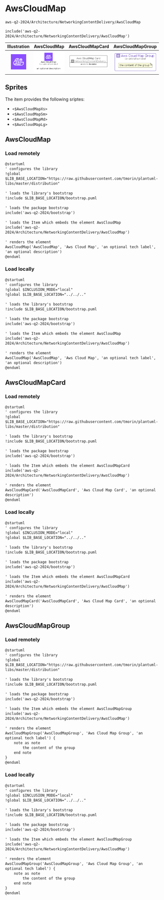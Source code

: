 # AwsCloudMap


```text
aws-q2-2024/Architecture/NetworkingContentDelivery/AwsCloudMap
```

```text
include('aws-q2-2024/Architecture/NetworkingContentDelivery/AwsCloudMap')
```



| Illustration | AwsCloudMap | AwsCloudMapCard | AwsCloudMapGroup |
| :---: | :---: | :---: | :---: |
| ![illustration for Illustration](../../../aws-q2-2024/Architecture/NetworkingContentDelivery/AwsCloudMap.png) | ![illustration for AwsCloudMap](../../../aws-q2-2024/Architecture/NetworkingContentDelivery/AwsCloudMap.Local.png) | ![illustration for AwsCloudMapCard](../../../aws-q2-2024/Architecture/NetworkingContentDelivery/AwsCloudMapCard.Local.png) | ![illustration for AwsCloudMapGroup](../../../aws-q2-2024/Architecture/NetworkingContentDelivery/AwsCloudMapGroup.Local.png) |



## Sprites
The item provides the following sriptes:

- `<$AwsCloudMapXs>`
- `<$AwsCloudMapSm>`
- `<$AwsCloudMapMd>`
- `<$AwsCloudMapLg>`





## AwsCloudMap

### Load remotely
```plantuml
@startuml
' configures the library
!global $LIB_BASE_LOCATION="https://raw.githubusercontent.com/tmorin/plantuml-libs/master/distribution"

' loads the library's bootstrap
!include $LIB_BASE_LOCATION/bootstrap.puml

' loads the package bootstrap
include('aws-q2-2024/bootstrap')

' loads the Item which embeds the element AwsCloudMap
include('aws-q2-2024/Architecture/NetworkingContentDelivery/AwsCloudMap')

' renders the element
AwsCloudMap('AwsCloudMap', 'Aws Cloud Map', 'an optional tech label', 'an optional description')
@enduml
```

### Load locally
```plantuml
@startuml
' configures the library
!global $INCLUSION_MODE="local"
!global $LIB_BASE_LOCATION="../../.."

' loads the library's bootstrap
!include $LIB_BASE_LOCATION/bootstrap.puml

' loads the package bootstrap
include('aws-q2-2024/bootstrap')

' loads the Item which embeds the element AwsCloudMap
include('aws-q2-2024/Architecture/NetworkingContentDelivery/AwsCloudMap')

' renders the element
AwsCloudMap('AwsCloudMap', 'Aws Cloud Map', 'an optional tech label', 'an optional description')
@enduml
```

## AwsCloudMapCard

### Load remotely
```plantuml
@startuml
' configures the library
!global $LIB_BASE_LOCATION="https://raw.githubusercontent.com/tmorin/plantuml-libs/master/distribution"

' loads the library's bootstrap
!include $LIB_BASE_LOCATION/bootstrap.puml

' loads the package bootstrap
include('aws-q2-2024/bootstrap')

' loads the Item which embeds the element AwsCloudMapCard
include('aws-q2-2024/Architecture/NetworkingContentDelivery/AwsCloudMap')

' renders the element
AwsCloudMapCard('AwsCloudMapCard', 'Aws Cloud Map Card', 'an optional description')
@enduml
```

### Load locally
```plantuml
@startuml
' configures the library
!global $INCLUSION_MODE="local"
!global $LIB_BASE_LOCATION="../../.."

' loads the library's bootstrap
!include $LIB_BASE_LOCATION/bootstrap.puml

' loads the package bootstrap
include('aws-q2-2024/bootstrap')

' loads the Item which embeds the element AwsCloudMapCard
include('aws-q2-2024/Architecture/NetworkingContentDelivery/AwsCloudMap')

' renders the element
AwsCloudMapCard('AwsCloudMapCard', 'Aws Cloud Map Card', 'an optional description')
@enduml
```

## AwsCloudMapGroup

### Load remotely
```plantuml
@startuml
' configures the library
!global $LIB_BASE_LOCATION="https://raw.githubusercontent.com/tmorin/plantuml-libs/master/distribution"

' loads the library's bootstrap
!include $LIB_BASE_LOCATION/bootstrap.puml

' loads the package bootstrap
include('aws-q2-2024/bootstrap')

' loads the Item which embeds the element AwsCloudMapGroup
include('aws-q2-2024/Architecture/NetworkingContentDelivery/AwsCloudMap')

' renders the element
AwsCloudMapGroup('AwsCloudMapGroup', 'Aws Cloud Map Group', 'an optional tech label') {
    note as note
        the content of the group
    end note
}
@enduml
```

### Load locally
```plantuml
@startuml
' configures the library
!global $INCLUSION_MODE="local"
!global $LIB_BASE_LOCATION="../../.."

' loads the library's bootstrap
!include $LIB_BASE_LOCATION/bootstrap.puml

' loads the package bootstrap
include('aws-q2-2024/bootstrap')

' loads the Item which embeds the element AwsCloudMapGroup
include('aws-q2-2024/Architecture/NetworkingContentDelivery/AwsCloudMap')

' renders the element
AwsCloudMapGroup('AwsCloudMapGroup', 'Aws Cloud Map Group', 'an optional tech label') {
    note as note
        the content of the group
    end note
}
@enduml
```

